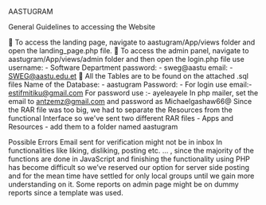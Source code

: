 AASTUGRAM

General Guidelines to accessing the Website

	To access the landing page, navigate to aastugram/App/views folder and open the landing_page.php file.
	To access the admin panel, navigate to aastugram/App/views/admin folder and then open the login.php file use 
username: - Software Department
password: - sweg@aastu
email: - SWEG@aastu.edu.et
	All the Tables are to be found on the attached .sql files
Name of the Database: - aastugram
Password: - 
For login use email:- estifmitiku@gmail.com
For password use :- ayeleayele
In php mailer, set the email to antzemz@gmail.com and password as Michaelgashaw66@
Since the RAR file was too big, we had to separate the Resources from the functional Interface so we've sent two different RAR files - Apps and Resources - add them to 
a folder named aastugram


Possible Errors
Email sent for verification might not be in inbox
In functionalities like liking, disliking, posting etc. … , since the majority of the functions are done in JavaScript and finishing the functionality using PHP has become difficult so we’ve reserved our option for server side posting and for the mean time have settled for only local groups until we gain more understanding on it. 
Some reports on admin page might be on dummy reports since a template was used. 

